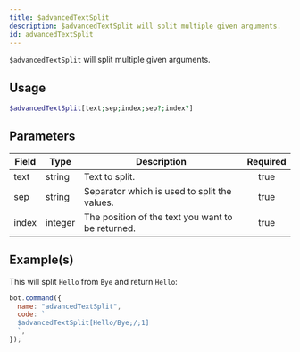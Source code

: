 ```yaml
---
title: $advancedTextSplit
description: $advancedTextSplit will split multiple given arguments.
id: advancedTextSplit
---
```


`$advancedTextSplit` will split multiple given arguments.

## Usage

```php
$advancedTextSplit[text;sep;index;sep?;index?]
```

## Parameters

| Field | Type    | Description                                       | Required |
| ----- | ------- | ------------------------------------------------- | :------: |
| text  | string  | Text to split.                                    |   true   |
| sep   | string  | Separator which is used to split the values.      |   true   |
| index | integer | The position of the text you want to be returned. |   true   |

## Example(s)

This will split `Hello` from `Bye` and return `Hello`:

```javascript
bot.command({
  name: "advancedTextSplit",
  code: `
  $advancedTextSplit[Hello/Bye;/;1]
  `,
});
```
